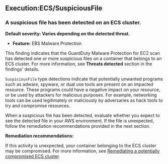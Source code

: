 

Execution:ECS/SuspiciousFile
----------------------------

### A suspicious file has been detected on an ECS cluster.

**Default severity: Varies depending on the detected threat.**

* **Feature:** EBS Malware Protection

This finding indicates that the GuardDuty Malware Protection for EC2 scan has detected one or more suspicious files on a container that belongs to an ECS cluster. For more information, see **Threats detected** section in the findings' details.

`SuspiciousFile` type detections indicate that potentially unwanted programs such as adware, spyware, or dual use tools are present on an impacted resource. These programs could have a negative impact on your resource, or be used by attackers for malicious purposes. For example, networking tools can be used legitimately or maliciously by adversaries as hack tools to try and compromise resources.

When a suspicious file has been detected, evaluate whether you expect to see the detected file in your AWS environment. If the file is unexpected, follow the remediation recommendations provided in the next section.

**Remediation recommendations:**

If this activity is unexpected, your container belonging to the ECS cluster may be compromised. For more information, see [Remediating a potentially compromised ECS cluster](https://docs.aws.amazon.com/guardduty/latest/ug/compromised-ecs.html).

